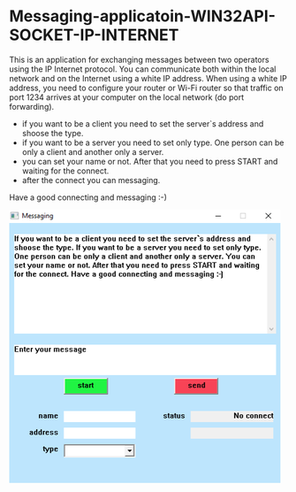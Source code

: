 # Messaging-applicatoin-WIN32API-SOCKET-IP-INTERNET
This is an application for exchanging messages between two operators using the IP Internet protocol. You can communicate both within the local network and on the Internet using a white IP address. When using a white IP address, you need to configure your router or Wi-Fi router so that traffic on port 1234 arrives at your computer on the local network (do port forwarding).
- if you want to be a client you need to set the server`s address and shoose the type.
- if you want to be a server you need to set only type. One person can be only a client and another only a server.
- you can set your name or not. After that you need to press START and waiting for the connect.
- after the connect you can messaging.

Have a good connecting and messaging :-)

![Image alt](https://github.com/Alex-0024/Messaging-applicatoin-WIN32API-SOCKET-IP-INTERNET/blob/main/front.png)
